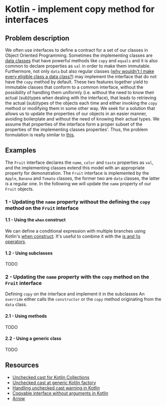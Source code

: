 # Kotlin - implement copy method for interfaces

## Problem description
We often use interfaces to define a contract for a set of our classes in Object Oriented Programming. Sometimes the implementing classes are 
[data classes](https://kotlinlang.org/docs/data-classes.html) that have powerful methods like `copy` and `equals` and it is also common to declare properties as `val`
in order to make them immutable. Furthermore, not only `data` but also regular classes 
([why wouldn't I make every eligible class a data class?](https://stackoverflow.com/questions/39650646/why-wouldnt-i-make-every-eligable-kotlin-class-a-data-class)) 
may implement the interface that do not have the `copy` method by default.
These two features together yield to immutable classes that conform to a common interface, without the possibility
of handling them uniformly (i.e. without the need to know their actual (sub)types when dealing with the interface),
that leads to retrieving the actual (sub)types of the objects each time and either 
invoking the `copy` method or modifying them in some other way. We seek for a solution that allows us to update the properties of our objects
in an easier manner, avoiding boilerplate and without the need of knowing their actual types.
We assume that properties of the interface form a proper subset of the properties of the implementing classes properties'.
Thus, the problem formulation is really similar to [this](https://stackoverflow.com/questions/77647393/abstract-over-the-copy-function-from-a-data-class).

## Examples
The `Fruit` interface declares the `name`, `color` and `taste` properties as `val`, and the implementing classes
extend this model with an appropriate property for demonstration.
The `Fruit` interface is implemented by the `Apple`, `Banana` and `Tomato` classes, the former two are `data` classes,
the latter is a regular one.
In the following we will update the `name` property of our `Fruit` objects. 

### 1 - Updating the `name` property without the defining the `copy` method on the `Fruit` interface

#### 1.1 - Using the `when` construct
We can define a conditional expression with multiple branches using Kotlin's 
[when construct](https://kotlinlang.org/docs/control-flow.html#when-expression).
It's useful to combine it with the [is and !is operators](https://kotlinlang.org/docs/typecasts.html#is-and-is-operators).

#### 1.2 - Using subclasses

TODO

### 2 - Updating the `name` property with the `copy` method on the `Fruit` interface
Defining `copy` on the interface and implement it in the subclasses 
An `override` either calls the `constructor` or the `copy` method originating from the `data` class.

#### 2.1 - Using methods

TODO

#### 2.2 - Using a generic class

TODO


## Resources
- [Unchecked cast for Kotlin Collections](https://stackoverflow.com/questions/36569421/kotlin-how-to-work-with-list-casts-unchecked-cast-kotlin-collections-listkot)
- [Unchecked cast at generic Kotlin factory](https://stackoverflow.com/questions/55053649/unchecked-cast-at-generic-kotlin-factory)
- [Handling unchecked cast warning in Kotlin](https://stackoverflow.com/questions/61520115/is-there-any-way-to-handle-unchecked-cast-warning-without-using-supress-in-kotli)
- [Copyable interface without arguments in Kotlin](https://stackoverflow.com/questions/43667628/write-a-copyable-interface-more-elegant-than-in-java)
- [Arrow](https://arrow-kt.io/learn/overview/)
